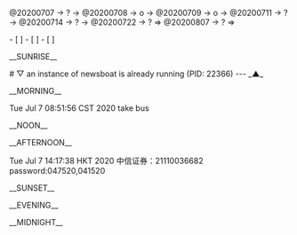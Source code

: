 <link rel="stylesheet"  type="text/css" href="s-activity.css"/>
<p class="todo">@20200707 → ? → @20200708 → o → @20200709 → o → @20200711 → ? → @20200714 → ? → @20200722 → ? ⇒ @20200807 → ? ⇒ </p>
- [ ]    
- [ ]    
- [ ]    
<p class="tb">__SUNRISE__</p>
# ▽  an instance of newsboat is already running (PID: 22366)
---
_▲_
<p class="tb">__MORNING__</p>
<p class="ac">Tue Jul  7 08:51:56 CST 2020 take bus</p>
<p class="tb">__NOON__</p>
<p class="tb">__AFTERNOON__</p>
<p class="ac">Tue Jul  7 14:17:38 HKT 2020 中信证券：21110036682 password:047520,041520</p>
<p class="tb">__SUNSET__</p>
<p class="tb">__EVENING__</p>
<p class="tb">__MIDNIGHT__</p>
